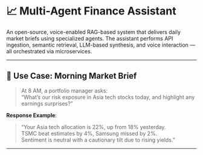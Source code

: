 # 📈 Multi-Agent Finance Assistant

An open-source, voice-enabled RAG-based system that delivers daily market briefs using specialized agents. The assistant performs API ingestion, semantic retrieval, LLM-based synthesis, and voice interaction — all orchestrated via microservices.

---

## 🧪 Use Case: Morning Market Brief

> At 8 AM, a portfolio manager asks:  
> “What’s our risk exposure in Asia tech stocks today, and highlight any earnings surprises?”

**Response Example**:

> “Your Asia tech allocation is 22%, up from 18% yesterday.  
> TSMC beat estimates by 4%, Samsung missed by 2%.  
> Sentiment is neutral with a cautionary tilt due to rising yields.”

---


